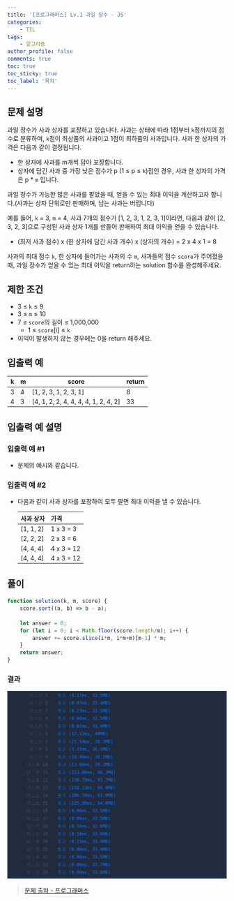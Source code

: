 ```yaml
---
title: '[프로그래머스] Lv.1 과일 장수 - JS'
categories:
    - TIL
tags:
    - 알고리즘
author_profile: false
comments: true
toc: true
toc_sticky: true
toc_label: '목차'
---
```


## 문제 설명
과일 장수가 사과 상자를 포장하고 있습니다. 사과는 상태에 따라 1점부터 `k`점까지의 점수로 분류하며, `k`점이 최상품의 사과이고 1점이 최하품의 사과입니다. 사과 한 상자의 가격은 다음과 같이 결정됩니다.

* 한 상자에 사과를 m개씩 담아 포장합니다.
* 상자에 담긴 사과 중 가장 낮은 점수가 p (1 ≤ p ≤ `k`)점인 경우, 사과 한 상자의 가격은 p * `m` 입니다.

과일 장수가 가능한 많은 사과를 팔았을 때, 얻을 수 있는 최대 이익을 계산하고자 합니다.(사과는 상자 단위로만 판매하며, 남는 사과는 버립니다)

예를 들어, `k` = 3, `m` = 4, 사과 7개의 점수가 [1, 2, 3, 1, 2, 3, 1]이라면, 다음과 같이 [2, 3, 2, 3]으로 구성된 사과 상자 1개를 만들어 판매하여 최대 이익을 얻을 수 있습니다.

* (최저 사과 점수) x (한 상자에 담긴 사과 개수) x (상자의 개수) = 2 x 4 x 1 = 8  

사과의 최대 점수 `k`, 한 상자에 들어가는 사과의 수 `m`, 사과들의 점수 `score`가 주어졌을 때, 과일 장수가 얻을 수 있는 최대 이익을 return하는 solution 함수를 완성해주세요.

## 제한 조건
* 3 ≤ `k` ≤ 9
* 3 ≤ `m` ≤ 10
* 7 ≤ `score`의 길이 ≤ 1,000,000
  * 1 ≤ `score`[i] ≤ `k`
* 이익이 발생하지 않는 경우에는 0을 return 해주세요.

## 입출력 예

| k | m | score                                | return |
|---|---|--------------------------------------|--------|
| 3 | 4 | [1, 2, 3, 1, 2, 3, 1]                | 8      |
| 4 | 3 | [4, 1, 2, 2, 4, 4, 4, 4, 1, 2, 4, 2] | 33     |

## 입출력 예 설명
### 입출력 예 #1
* 문제의 예시와 같습니다.

### 입출력 예 #2
* 다음과 같이 사과 상자를 포장하여 모두 팔면 최대 이익을 낼 수 있습니다.

    | 사과 상자 | 가격       |
    |-----------|------------|
    | [1, 1, 2] | 1 x 3 = 3  |
    | [2, 2, 2] | 2 x 3 = 6  |
    | [4, 4, 4] | 4 x 3 = 12 |
    | [4, 4, 4] | 4 x 3 = 12 |

## 풀이
```javascript
function solution(k, m, score) {
    score.sort((a, b) => b - a);
    
    let answer = 0;
    for (let i = 0; i < Math.floor(score.length/m); i++) {
        answer += score.slice(i*m, i*m+m)[m-1] * m;
    }
    return answer;
}
```

### 결과
![result](/assets/images/2023/09/05/algorithm-53-result.png)

>[문제 출처 - 프로그래머스](https://school.programmers.co.kr/learn/courses/30/lessons/135808)